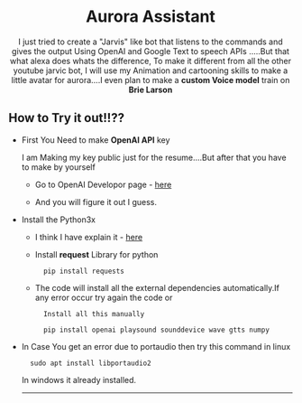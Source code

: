 <h1 align="center">Aurora Assistant</h1>

<p align="center">I just tried to create a "Jarvis" like bot that listens to the commands and gives the output Using OpenAI and Google Text to speech APIs .....But that what alexa does whats the difference, To make it different from all the other youtube jarvic bot, I will use my Animation and cartooning skills to make a little avatar for aurora....I even plan to make a <strong>custom Voice model</strong> train on <strong>Brie Larson</strong></p>

## How to Try it out!!??


- First You Need to make **OpenAI API** key

    I am Making my key public just for the resume....But after that you have to make by yourself

    - Go to OpenAI Developor page - [here](https://openai.com/product)

    - And you will figure it out I guess. 


- Install the Python3x 
    
    - I think I have explain it -  [here](https://github.com/Vanshanium/Automate)
    - Install **request** Library for python 

            pip install requests 

    - The code will install all the external dependencies automatically.If any error occur try again the code or 

            Install all this manually
            
            pip install openai playsound sounddevice wave gtts numpy




- In Case You get an error due to portaudio then try this command in linux 

        sudo apt install libportaudio2

    In windows it already installed.


  ---
